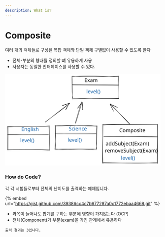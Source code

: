 ```yaml
---
description: What is❔
---
```


# Composite

여러 개의 객체들로 구성된 복합 객체와 단일 객체 구별없이 사용할  수 있도록 한다   &#x20;

* 전체-부분의 형태를 정의할 떄 유용하게 사용
* 사용자는 동일한 인터페이스를 사용할 수 있다.

<img src="../../.gitbook/assets/file.drawing (1) (1) (1).svg" alt="" class="gitbook-drawing">

### How do Code❔

각 각 시험들로부터 전체의 난이도를 출력하는 예제입니다.

{% embed url="https://gist.github.com/39386cc4c7b977287a0c1772ebaa4668.git" %}

* 과목이 늘어나도 합계를 구하는 부분에 영향이 가지않는다 (OCP)
* 전체(Component)가 부분(exam)을 가진 관계에서 유용하다   &#x20;



```
출력 결과는 3입니다.
```
